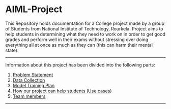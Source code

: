 # AIML-Project

This Repository holds documentation for a College project made by a group of Students from National Institute of Technology, Rourkela.
Project aims to help students in determining what they need to work on in order to get good grades and perform well in their exams without stressing over doing everything all at once as much as they can (this can harm their mental state).

---

Information about this project has been divided into the following parts:
1. [Problem Statement](docs/01_PROBLEM_STATEMENT.md)
2. [Data Collection](docs/02_DATA_COLLECTION.md)
3. [Model Training Plan](docs/03_MODEL_TRAINING_PLAN.md)
4. [How our project can help students (Use cases)](docs/04_USE_CASES.md)
5. [Team members](docs/05_TEAM_MEMBERS.md)

---